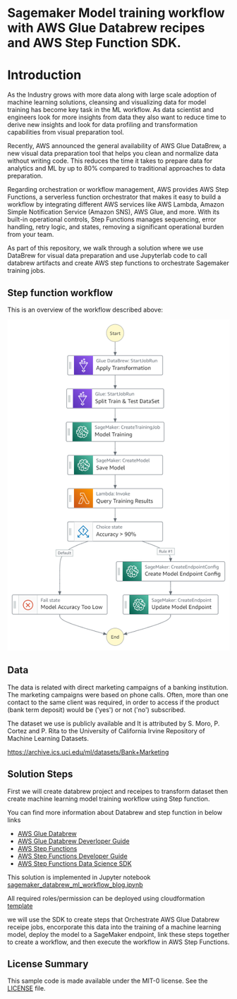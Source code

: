 
# Sagemaker Model training workflow with AWS Glue Databrew recipes and AWS Step Function SDK.

# Introduction

As the Industry grows with more data along with large scale adoption of machine learning solutions, cleansing and visualizing data for model training has become key task in the ML workflow. As data scientist and engineers look for more insights from data they also want to reduce time to derive new insights and look for data profiling and transformation capabilities from visual preparation tool.

Recently, AWS announced the general availability of AWS Glue DataBrew, a new visual data preparation tool that helps you clean and normalize data without writing code. This reduces the time it takes to prepare data for analytics and ML by up to 80% compared to traditional approaches to data preparation.

Regarding orchestration or workflow management, AWS provides AWS Step Functions, a serverless function orchestrator that makes it easy to build a workflow by integrating different AWS services like AWS Lambda, Amazon Simple Notification Service (Amazon SNS), AWS Glue, and more. With its built-in operational controls, Step Functions manages sequencing, error handling, retry logic, and states, removing a significant operational burden from your team.

As part of this repository, we walk through a solution where we use DataBrew for visual data preparation and use Jupyterlab code to call databrew artifacts and create AWS step functions to orchestrate Sagemaker training jobs.

## Step function workflow
This is an overview of the workflow described above: 

![step_function_workflow](img/step_function_workflow.png)


## Data
The data is related with direct marketing campaigns of a banking institution. The marketing campaigns were based on phone calls. Often, more than one contact to the same client was required, in order to access if the product (bank term deposit) would be ('yes') or not ('no') subscribed.

The dataset we use is publicly available and It is attributed by S. Moro, P. Cortez and P. Rita to the University of California Irvine Repository of Machine Learning Datasets. 

https://archive.ics.uci.edu/ml/datasets/Bank+Marketing

## Solution Steps

First we will create databrew project and receipes to transform dataset then create machine learning model training workflow using Step function. 

You can find more information about Databrew and step function in below links


* [AWS Glue Databrew](https://aws.amazon.com/glue/features/databrew/)
* [AWS Glue Databrew Deverloper Guide](https://docs.aws.amazon.com/databrew/latest/dg/what-is.html)
* [AWS Step Functions](https://aws.amazon.com/step-functions/)
* [AWS Step Functions Developer Guide](https://docs.aws.amazon.com/step-functions/latest/dg/welcome.html)
* [AWS Step Functions Data Science SDK](https://aws-step-functions-data-science-sdk.readthedocs.io)
​

This solution is implemented in Jupyter notebook [sagemaker_databrew_ml_workflow_blog.ipynb](notebooks/sagemaker_databrew_ml_workflow_blog.ipynb)

All required roles/permission can be deployed using cloudformation [template](cloudformation/step-function-execution-role.yaml)

we will use the SDK to create steps that Orchestrate AWS Glue Databrew receipe jobs, encorporate this data into the training of a machine learning model, deploy the model to a SageMaker endpoint, link these steps together to create a workflow, and then execute the workflow in AWS Step Functions.

 
## License Summary

This sample code is made available under the MIT-0 license. See the [LICENSE](LICENSE) file.
